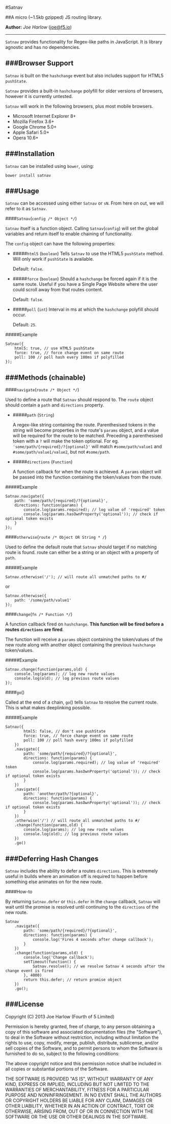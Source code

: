 #Satnav

##A micro (~1.5kb gzipped) JS routing library.

**Author:** *Joe Harlow* (<joe@f5.io>)

---
`Satnav` provides functionality for Regex-like paths in JavaScript. It is library agnostic and has no dependencies.

###Browser Support
---

`Satnav` is built on the `hashchange` event but also includes support for HTML5 `pushState`.

`Satnav` provides a built-in `hashchange` polyfill for older versions of browsers, however it is currently untested.

`Satnav` will work in the following browsers, plus most mobile browsers.

- Microsoft Internet Explorer 8+
- Mozilla Firefox 3.6+
- Google Chrome 5.0+
- Apple Safari 5.0+
- Opera 10.6+

###Installation
---

`Satnav` can be installed using `bower`, using:

`bower install satnav`

###Usage
---

`Satnav` can be accessed using either `Satnav` or `sN`. From here on out, we will refer to it as `Satnav`.

####`Satnav`(`config /* Object */`)

`Satnav` itself is a function object. Calling `Satnav`(`config`) will set the global variables and return itself to enable chaining of functionality.

The `config` object can have the following properties:

- #####`html5` (`boolean`)
	Tells `Satnav` to use the HTML5 `pushState` method. Will only work if `pushState` is available.
	
	Default: `false`.
- #####`force` (`boolean`)
	Should a `hashchange` be forced again if it is the same route. Useful if you have a Single Page Website where the user could scroll away from that routes content.
	
	Default: `false`.
- #####`poll` (`int`)
	Interval in ms at which the `hashchange` polyfill should occur.
	
	Default: `25`.

#####Example

    Satnav({
	    html5: true, // use HTML5 pushState
	    force: true, // force change event on same route
	    poll: 100 // poll hash every 100ms if polyfilled
    });



###Methods (chainable)
---

####`navigate`(`route /* Object */`)

Used to define a route that `Satnav` should respond to. The `route` object should contain a `path` and `directions` property.

- #####`path` (`String`)

	A regex-like string containing the route. Parenthesised tokens in the string will become properties in the route's `params` object, and a value will be required for the route to be matched. Preceding a parenthesised token with a `?` will make the token optional. For eg. `'some/path/{required}/?{optional}'` will match `#some/path/value1` and `#some/path/value1/value2`, but not `#some/path`.

- #####`directions` (`Function`)

	A function callback for when the route is achieved. A `params` object will be passed into the function containing the token/values from the route.

#####Example

    Satnav.navigate({
    	path: 'some/path/{required}/?{optional}',
    	directions: function(params) {
    		console.log(params.required); // log value of 'required' token  
    		console.log(params.hasOwnProperty('optional')); // check if optional token exists      
    	}
    });

####`otherwise`(`route /* Object OR String * /`)

Used to define the default route that `Satnav` should target if no matching route is found.
route can either be a string or an object with a property of `path`.

#####Example

    Satnav.otherwise('/'); // will route all unmatched paths to #/
    
or

    Satnav.otherwise({
    	path: '/some/path/value1'
    });

####`change`(`fn /* Function */`)

A function callback fired on `hashchange`. **This function will be fired before a routes `directions` are fired**.

The function will receive a `params` object containing the token/values of the new route along with another object containing the previous `hashchange` token/values.

#####Example

    Satnav.change(function(params,old) {
    	console.log(params); // log new route values
    	console.log(old); // log previous route values
    });



####`go`()

Called at the end of a chain, `go`() tells `Satnav` to resolve the current route. This is what makes deeplinking possible.

#####Example

    Satnav({
		    html5: false, // don't use pushState
		    force: true, // force change event on same route
		    poll: 100 // poll hash every 100ms if polyfilled
    	})
    	.navigate({
    		path: 'some/path/{required}/?{optional}',
    		directions: function(params) {
    			console.log(params.required); // log value of 'required' token  
    			console.log(params.hasOwnProperty('optional')); // check if optional token exists      
    		}
    	})
    	.navigate({
    		path: 'another/path/?{optional}',
    		directions: function(params) {  
    			console.log(params.hasOwnProperty('optional')); // check if optional token exists      
    		}
    	})
    	.otherwise('/') // will route all unmatched paths to #/
    	.change(function(params,old) {
    		console.log(params); // log new route values
    		console.log(old); // log previous route values
    	})
    	.go()
    

###Deferring Hash Changes
---

`Satnav` includes the ability to defer a routes `directions`. This is extremely useful in builds where an animation off is required to happen before something else animates on for the new route.

####How-to

By returning `Satnav.defer` or `this.defer` in the `change` callback, `Satnav` will wait until the promise is resolved until continuing to the `directions` of the new route.

    Satnav
    	.navigate({
    		path: 'some/path/{required}/?{optional}',
    		directions: function(params) {
    			console.log('Fires 4 seconds after change callback');
    		}
    	})
    	.change(function(params,old) {
    		console.log('Change callback');
    		setTimeout(function() {
    			Satnav.resolve(); // we resolve Satnav 4 seconds after the change event is fired
    		}, 4000)
    		return this.defer; // return promise object
    	})
    	.go();
    	
###License
---

Copyright (C) 2013 Joe Harlow (Fourth of 5 Limited)

Permission is hereby granted, free of charge, to any person obtaining a copy of this software and associated documentation files (the "Software"), to deal in the Software without restriction, including without limitation the rights to use, copy, modify, merge, publish, distribute, sublicense, and/or sell copies of the Software, and to permit persons to whom the Software is furnished to do so, subject to the following conditions:

The above copyright notice and this permission notice shall be included in all copies or substantial portions of the Software.

THE SOFTWARE IS PROVIDED "AS IS", WITHOUT WARRANTY OF ANY KIND, EXPRESS OR IMPLIED, INCLUDING BUT NOT LIMITED TO THE WARRANTIES OF MERCHANTABILITY, FITNESS FOR A PARTICULAR PURPOSE AND NONINFRINGEMENT. IN NO EVENT SHALL THE AUTHORS OR COPYRIGHT HOLDERS BE LIABLE FOR ANY CLAIM, DAMAGES OR OTHER LIABILITY, WHETHER IN AN ACTION OF CONTRACT, TORT OR OTHERWISE, ARISING FROM, OUT OF OR IN CONNECTION WITH THE SOFTWARE OR THE USE OR OTHER DEALINGS IN THE SOFTWARE.





